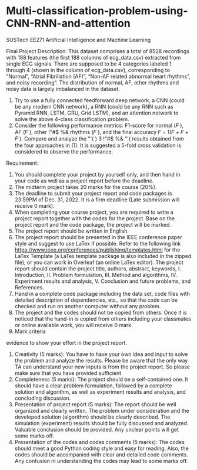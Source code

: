 # Multi-classification-problem-using-CNN-RNN-and-attention
SUSTech EE271 Artificial Intelligence and Machine Learning

Final Project Description:
This dataset comprises a total of 8528 recordings with 188 features (the first 188 columns of ecg_data.csv) extracted from single ECG signals. There are supposed to be 4 categories labeled 1 through 4 (shown in the column of ecg_data.csv), corresponding to “Normal”, “Atrial Fibrillation (AF)”, “Non-AF related abnormal heart rhythms”, and noisy recording”. The distribution of normal, AF, other rhythms and noisy data is largely imbalanced in the dataset.

1. Try to use a fully connected feedforward deep network, a CNN (could be any modern CNN
network), a RNN (could be any RNN such as Pyramid RNN, LSTM, GRU, Grid LSTM), and an
attention network to solve the above 4-class classification problem.
2. Consider the following performance metrics: F1-score for normal (𝐹 ), AF (𝐹 ), other !"#$ %&
rhythms (𝐹 ), and the final accuracy 𝐹 = 1(𝐹 + 𝐹 + 𝐹 ). Compare and analyze the "'( ) 3 !"#$ %& "'(
results obtained from the four approaches in (1). It is suggested a 5-fold cross validation is considered to observe the performance.

Requirement:
1. You should complete your project by yourself only, and then hand in your code as well as a project report before the deadline.
2. The midterm project takes 20 marks for the course (20%).
3. The deadline to submit your project report and code packages is 23:59PM of Dec. 31, 2022.
It is a firm deadline (Late submission will receive 0 mark).
4. When completing your course project, you are required to write a project report together
with the codes for the project. Base on the project report and the code package, the project
will be marked.
5. The project report should be written in English.
6. The project report should be presented in the IEEE conference paper style and suggest to
use LaTex if possible. Refer to the following link https://www.ieee.org/conferences/publishing/templates.html
for the LaTex Template (a LaTex template package is also included in the zipped file), or you can work in Overleaf (an online LaTex editor). The project report should contain the project title, authors, abstract, keywords, I. Introduction, II. Problem formulation, III. Method and algorithms, IV. Experiment results and analysis, V. Conclusion and future problems, and References.
7. Hand in a complete code package including the data set, code files with detailed description of dependencies, etc., so that the code can be checked and run on another computer without any problem.
8. The project and the codes should not be copied from others. Once it is noticed that the hand-in is copied from others including your classmates or online available work, you will receive 0 mark.
9. Mark criteria

evidence to show your effort in the project report.
1. Creativity (5 marks): You have to have your own idea and input to solve the problem
and analyze the results. Please be aware that the only way TA can understand your new inputs is from the project report. So please make sure that you have provided sufficient
2. Completeness (5 marks): The project should be a self-contained one. It should have a
clear problem formulation, followed by a complete solution and algorithm, as well as
experiment results and analysis, and concluding discussion.
3. Presentation of project report (5 marks): The report should be well organized and
clearly written. The problem under consideration and the developed solution (algorithm) should be clearly described. The simulation (experiment) results should be fully discussed and analyzed. Valuable conclusion should be provided. Any unclear points will get some marks off.
4. Presentation of the codes and codes comments (5 marks): The codes should meet a good Python coding style and easy for reading. Also, the codes should be accompanied with clear and detailed code comments. Any confusion in understanding the codes may lead to some marks off.
